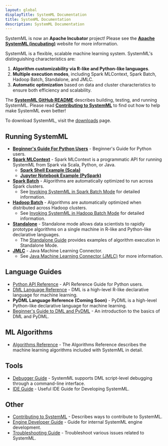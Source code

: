 ```yaml
---
layout: global
displayTitle: SystemML Documentation
title: SystemML Documentation
description: SystemML Documentation
---
```

<!--
{% comment %}
Licensed to the Apache Software Foundation (ASF) under one or more
contributor license agreements.  See the NOTICE file distributed with
this work for additional information regarding copyright ownership.
The ASF licenses this file to you under the Apache License, Version 2.0
(the "License"); you may not use this file except in compliance with
the License.  You may obtain a copy of the License at

http://www.apache.org/licenses/LICENSE-2.0

Unless required by applicable law or agreed to in writing, software
distributed under the License is distributed on an "AS IS" BASIS,
WITHOUT WARRANTIES OR CONDITIONS OF ANY KIND, either express or implied.
See the License for the specific language governing permissions and
limitations under the License.
{% endcomment %}
-->

SystemML is now an **Apache Incubator** project! Please see the [**Apache SystemML (incubating)**](http://systemml.apache.org/)
website for more information.

SystemML is a flexible, scalable machine learning system.
SystemML's distinguishing characteristics are:

  1. **Algorithm customizability via R-like and Python-like languages**.
  2. **Multiple execution modes**, including Spark MLContext, Spark Batch, Hadoop Batch, Standalone, and JMLC.
  3. **Automatic optimization** based on data and cluster characteristics to ensure both efficiency and scalability.

The [**SystemML GitHub README**](https://github.com/apache/incubator-systemml) describes
building, testing, and running SystemML. Please read [**Contributing to SystemML**](contributing-to-systemml)
to find out how to help make SystemML even better!

To download SystemML, visit the [downloads](http://systemml.apache.org/download) page.


## Running SystemML

* **[Beginner's Guide For Python Users](beginners-guide-python)** - Beginner's Guide for Python users.
* **[Spark MLContext](spark-mlcontext-programming-guide)** - Spark MLContext is a programmatic API
for running SystemML from Spark via Scala, Python, or Java.
  * [**Spark Shell Example (Scala)**](spark-mlcontext-programming-guide#spark-shell-example)
  * [**Jupyter Notebook Example (PySpark)**](spark-mlcontext-programming-guide#jupyter-pyspark-notebook-example---poisson-nonnegative-matrix-factorization)
* **[Spark Batch](spark-batch-mode)** - Algorithms are automatically optimized to run across Spark clusters.
  * See [Invoking SystemML in Spark Batch Mode](spark-batch-mode) for detailed information.
* **[Hadoop Batch](hadoop-batch-mode)** - Algorithms are automatically optimized when distributed across Hadoop clusters.
  * See [Invoking SystemML in Hadoop Batch Mode](hadoop-batch-mode) for detailed information.
* **[Standalone](standalone-guide)** - Standalone mode allows data scientists to rapidly prototype algorithms on a single
machine in R-like and Python-like declarative languages.
  * The [Standalone Guide](standalone-guide) provides examples of algorithm execution
  in Standalone Mode.
* **[JMLC](jmlc)** - Java Machine Learning Connector.
  * See [Java Machine Learning Connector (JMLC)](jmlc) for more information.

## Language Guides

* [Python API Reference](python-reference) - API Reference Guide for Python users.
* [DML Language Reference](dml-language-reference) -
DML is a high-level R-like declarative language for machine learning.
* **PyDML Language Reference** **(Coming Soon)** -
PyDML is a high-level Python-like declarative language for machine learning.
* [Beginner's Guide to DML and PyDML](beginners-guide-to-dml-and-pydml) -
An introduction to the basics of DML and PyDML.

## ML Algorithms

* [Algorithms Reference](algorithms-reference) - The Algorithms Reference describes the
machine learning algorithms included with SystemML in detail.

## Tools

* [Debugger Guide](debugger-guide) - SystemML supports DML script-level debugging through a
command-line interface.
* [IDE Guide](developer-tools-systemml) - Useful IDE Guide for Developing SystemML.

## Other

* [Contributing to SystemML](contributing-to-systemml) - Describes ways to contribute to SystemML.
* [Engine Developer Guide](engine-dev-guide) - Guide for internal SystemML engine development.
* [Troubleshooting Guide](troubleshooting-guide) - Troubleshoot various issues related to SystemML.

